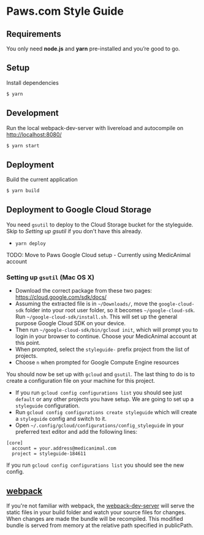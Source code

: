 Paws.com Style Guide
===========

## Requirements
You only need <b>node.js</b> and <b>yarn</b> pre-installed and you’re good to go.

## Setup
Install dependencies
```sh
$ yarn
```

## Development
Run the local webpack-dev-server with livereload and autocompile on [http://localhost:8080/](http://localhost:8080/)
```sh
$ yarn start
```
## Deployment
Build the current application
```sh
$ yarn build
```

## Deployment to Google Cloud Storage

You need `gsutil` to deploy to the Cloud Storage bucket for the styleguide. Skip to *Setting up gsutil* if you don't have this already.

+ `yarn deploy`

TODO: Move to Paws Google Cloud setup - Currently using MedicAnimal account

### Setting up `gsutil` (Mac OS X)

+ Download the correct package from these two pages: https://cloud.google.com/sdk/docs/
+ Assuming the extracted file is in `~/Downloads/`, move the `google-cloud-sdk` folder into your root user folder, so it becomes `~/google-cloud-sdk`. Run `~/google-cloud-sdk/install.sh`. This will set up the general purpose Google Cloud SDK on your device.
+ Then run `~/google-cloud-sdk/bin/gcloud init`, which will prompt you to login in your browser to continue. Choose your MedicAnimal account at this point.
+ When prompted, select the `styleguide-` prefix project from the list of projects.
+ Choose `n` when prompted for Google Compute Engine resources

You should now be set up with `gcloud` and `gsutil`. The last thing to do is to create a configuration file on your machine for this project.

+ If you run `gcloud config configurations list` you should see just `default` or any other projects you have setup. We are going to set up a `styleguide` configuration.
+ Run `gcloud config configurations create styleguide` which will create a `styleguide` config and switch to it.
+ Open `~/.config/gcloud/configurations/config_styleguide` in your preferred text editor and add the following lines:

```
[core]
  account = your.address@medicanimal.com
  project = styleguide-184611
```

If you run `gcloud config configurations list` you should see the new config.

## [webpack](https://webpack.js.org/)
If you're not familiar with webpack, the [webpack-dev-server](https://webpack.js.org/configuration/dev-server/) will serve the static files in your build folder and watch your source files for changes.
When changes are made the bundle will be recompiled. This modified bundle is served from memory at the relative path specified in publicPath.
